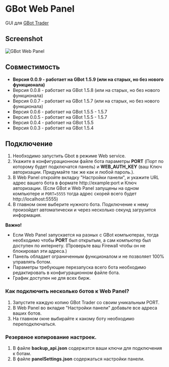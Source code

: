 # GBot Web Panel

GUI для [GBot Trader](https://github.com/steeply/gbot-trader)


## Screenshot

![GBot Web Panel](https://user-images.githubusercontent.com/17174182/42447475-6d2ac0d8-8393-11e8-8b0b-49fe110447ef.png)


## Совместимость

* **Версия 0.0.9 - работает на GBot 1.5.9 (или на старых, но без нового функционала)**
* Версия 0.0.8 - работает на GBot 1.5.8 (или на старых, но без нового функционала)
* Версия 0.0.7 - работает на GBot 1.5.7 (или на старых, но без нового функционала)
* Версия 0.0.6 - работает на GBot 1.5.5 - 1.5.7
* Версия 0.0.5 - работает на GBot 1.5.5 - 1.5.7
* Версия 0.0.4 - работает на GBot 1.5.5
* Версия 0.0.3 - работает на GBot 1.5.4


## Подключение

1. Необходимо запустить Gbot в режиме Web service.
2. Укажите в конфигурационном файле бота параметры **PORT** (Порт по которому будет подключатся панель) и **WEB_AUTH_KEY** (ваш Ключ авторизации. Придумайте так же как и любой пароль.).
3. В Web Panel откройте вкладку "Настройки панели", и укажите URL адрес вашего бота в формате http://example:port и Ключ авторизации. (Если GBot и Web Panel запущены на одном компьютере и `PORT=5555` тогда адрес скорей всего будет http://localhost:5555)
4. В главном окне выберите нужного бота. Подключение к нему произойдет автоматически и через несколько секунд загрузится информация.


**Важно!**

* Если Web Panel запускается на разных с GBot компьютерах, тогда необходимо чтобы **PORT** был открытым, а сам компьютер был доступен по интернету. (Проверьте ваш Firewall чтобы он не блокировал эти адреса.)
* Панель обладает ограниченным функционалом и не позволяет 100% управлять ботом.
* Параметры требующие перезапуска всего бота необходимо редактировать в конфигурационном файле бота.
* График доступен не для всех бирж.


### Как подключить несколько ботов к Web Panel?

1. Запустите каждую копию GBot Trader со своим уникальным PORT.
2. В Web Panel во вкладке "Настройки панели" добавьте все адреса ваших ботов.
3. На главном окне выбирайте к какому боту необходимо переподключаться.


### Резервное копирование настроек.

1. В файле **backup_api.json** содержатся ваши ключи для подключения к ботам.
2. В файле **panelSettings.json** содержаться настройки панели.
